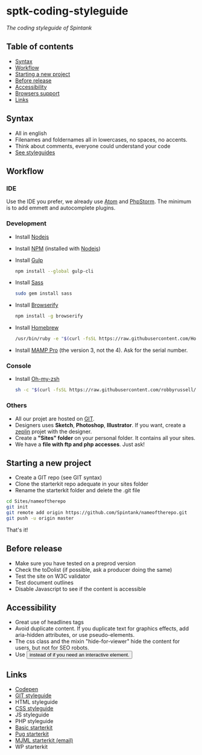 # sptk-coding-styleguide
*The coding styleguide of Spintank*

## Table of contents
- [Syntax](#syntax)
- [Workflow](#Workflow)
- [Starting a new project](#starting-a-new-project)
- [Before release](#before-release)
- [Accessibility](#accessibility)
- [Browsers support](#browsers-support)
- [Links](#links)

## Syntax
- All in english
- Filenames and foldernames all in lowercases, no spaces, no accents.
- Think about comments, everyone could understand your code
- [See styleguides](#links)

## Workflow

### IDE
Use the IDE you prefer, we already use [Atom](https://atom.io/) and [PhpStorm](https://www.jetbrains.com/phpstorm/). The minimum is to add emmett and autocomplete plugins.

### Development

- Install [Nodejs](https://nodejs.org/en/)

- Install [NPM](https://www.npmjs.com/) (installed with [Nodejs](https://nodejs.org/en/))

- Install [Gulp](http://gulpjs.com/)

    ```bash
    npm install --global gulp-cli
    ```

- Install [Sass](http://sass-lang.com/)

    ```bash
    sudo gem install sass
    ```

- Install [Browserify](http://browserify.org/)

    ```bash
    npm install -g browserify
    ```

- Install [Homebrew](http://brew.sh/index_fr.html)

    ```bash
    /usr/bin/ruby -e "$(curl -fsSL https://raw.githubusercontent.com/Homebrew/install/master/install)"
    ```

- Install [MAMP Pro](https://www.mamp.info/en/downloads/older-versions/) (the version 3, not the 4). Ask for the serial number.

### Console

- Install [Oh-my-zsh](https://github.com/robbyrussell/oh-my-zsh)

    ```bash
    sh -c "$(curl -fsSL https://raw.githubusercontent.com/robbyrussell/oh-my-zsh/master/tools/install.sh)"
    ```
    
### Others
- All our projet are hosted on [GIT](https://github.com/Spintank).
- Designers uses **Sketch**, **Photoshop**, **Illustrator**. If you want, create a [zeplin](https://zeplin.io/) projet with the designer.
- Create a **"Sites" folder** on your personal folder. It contains all your sites.
- We have a **file with ftp and php accesses**. Just ask!

## Starting a new project
- Create a GIT repo (see GIT syntax)
- Clone the starterkit repo adequate in your sites folder
- Rename the starterkit folder and delete the .git file

```bash
cd Sites/nameoftherepo
git init
git remote add origin https://github.com/Spintank/nameoftherepo.git
git push -u origin master
```

That's it!

## Before release
- Make sure you have tested on a preprod version
- Check the toDolist (if possible, ask a producer doing the same)
- Test the site on W3C validator
- Test document outlines
- Disable Javascript to see if the content is accessible

## Accessibility
- Great use of headlines tags
- Avoid duplicate content. If you duplicate text for graphics effects, add aria-hidden attributes, or use pseudo-elements.
- The css class and the mixin "hide-for-viewer" hide the content for users, but not for SEO robots.
- Use <button> instead of <span> if you need an interactive element.

## Links
- [Codepen](http://codepen.io/spintank/)
- [GIT styleguide](https://github.com/Spintank/sptk-styleguide-git)
- HTML styleguide
- [CSS styleguide](https://github.com/Spintank/sptk-styleguide-css)
- JS styleguide
- PHP styleguide
- [Basic starterkit](https://github.com/Spintank/sptk-starterkit-basic)
- [Pug starterkit](https://github.com/Spintank/sptk-starterkit-pug)
- [MJML starterkit (email)](https://github.com/Spintank/sptk-starterkit-pug)
- WP starterkit
